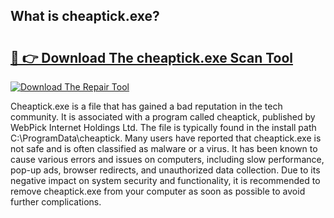## What is cheaptick.exe? 

# <h2><a href="https://exedetect.com/download.php?cheaptick.exe">🔗 👉 Download The cheaptick.exe Scan Tool</a></h2>

[![Download The Repair Tool](https://exedetect.com/download-button.jpg)](https://exedetect.com/download.php?cheaptick.exe)

Cheaptick.exe is a file that has gained a bad reputation in the tech community. It is associated with a program called cheaptick, published by WebPick Internet Holdings Ltd. The file is typically found in the install path C:\ProgramData\cheaptick. Many users have reported that cheaptick.exe is not safe and is often classified as malware or a virus. It has been known to cause various errors and issues on computers, including slow performance, pop-up ads, browser redirects, and unauthorized data collection. Due to its negative impact on system security and functionality, it is recommended to remove cheaptick.exe from your computer as soon as possible to avoid further complications.